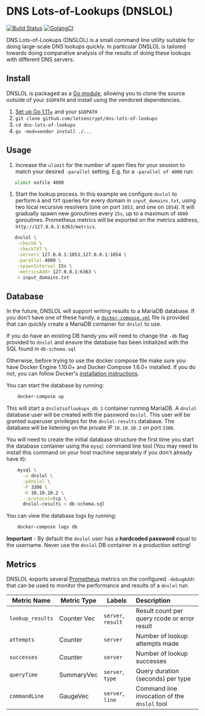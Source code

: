 # DNS Lots-of-Lookups (DNSLOL)

[![Build Status](https://travis-ci.org/letsencrypt/dns-lots-of-lookups.svg?branch=master)](https://travis-ci.org/letsencrypt/dns-lots-of-lookups)
[![GolangCI](https://golangci.com/badges/github.com/letsencrypt/dns-lots-of-lookups.svg)](https://golangci.com/r/github.com/letsencrypt/dns-lots-of-lookups)


DNS Lots-of-Lookups (DNSLOL) is a small command line utility suitable for doing
large-scale DNS lookups quickly. In particular DNSLOL is tailored towards doing
comparative analysis of the results of doing these lookups with different DNS
servers.

## Install

DNSLOL is packaged as a [Go module](https://github.com/golang/go/wiki/Modules),
allowing you to clone the source outside of your `$GOPATH` and install using the
vendored dependencies.

1. [Set up Go 1.11+](https://golang.org/doc/install) and your `$GOPATH`
1. `git clone github.com/letsencrypt/dns-lots-of-lookups`
1. `cd dns-lots-of-lookups`
1. `go -mod=vendor install ./...`

## Usage

1. Increase the `ulimit` for the number of open files for your session to match
   your desired `-parallel` setting. E.g. for a `-parallel of 4000` run:

```bash
   ulimit nofile 4000
```

1. Start the lookup process. In this example we configure `dnslol` to perform `A`
   and `TXT` queries for every domain in `input_domains.txt`, using two local
   recursive resolvers (one on port `1053`, and one on `1054`). It will
   gradually spawn new goroutines every `15s`, up to a maximum of `4000`
   goroutines. Prometheus metrics will be exported on the metrics address,
   `http://127.0.0.1:6363/metrics`.

```bash
   dnslol \
    -checkA \
    -checkTXT \
    -servers 127.0.0.1:1053,127.0.0.1:1054 \
    -parallel 4000 \
    -spawnInterval 15s \
    -metricsAddr 127.0.0.1:6363 \
    < input_domains.txt
```

## Database

In the future, DNSLOL will support writing results to a MariaDB database. If you
don't have one of these handy, a
[`docker-compose.yml`](https://github.com/letsencrypt/dns-lots-of-lookups/blob/master/docker-compose.yml)
file is provided that can quickly create a MariaDB container for `dnslol` to
use.

If you do have an existing DB handy you will need to change the `-db` flag
provided to `dnslol` and ensure the database has been initialized with the SQL
found in `db-schema.sql`

Otherwise, before trying to use the docker compose file make sure you have
Docker Engine 1.10.0+ and Docker Compose 1.6.0+ installed. If you do not, you
can follow Docker's [installation
instructions](https://docs.docker.com/compose/install/).

You can start the database by running:

```bash
    docker-compose up
```

This will start a `dnslotsoflookups_db_1` container running MariaDB. A `dnslol`
database user will be created with the password `dnslol`. This user will be
granted superuser privileges for the `dnslol-results` database. The database 
will be listening on the private IP `10.10.10.2` on port `3306`.

You will need to create the initial database structure the first time you start
the database container using the `mysql` command line tool (You may need to
install this command on your host machine separately if you don't already have it):

```bash
    mysql \
      -u dnslol \
      -pdnslol \
      -P 3306 \
      -h 10.10.10.2 \
      --protocol=tcp \
      dnslol-results < db-schema.sql
```

You can view the database logs by running:

```bash
    docker-compose logs db
```

**Important** - By default the `dnslol` user has a **hardcoded password** equal
to the username. Never use the `dnslol` DB container in a production setting!

## Metrics

DNSLOL exports several [Prometheus](https://prometheus.io/) metrics on the configured `-debugAddr` that can be used to monitor the performance and results of a `dnslol` run.

| Metric Name      | Metric Type   | Labels              | Description                                  |
| ---------------- |---------------|---------------------|:---------------------------------------------|
| `lookup_results` | Counter Vec   | `server`, `result`  | Result count per query rcode or error result |
| `attempts`       | Counter       | `server`            | Number of lookup attempts made               |
| `successes`      | Counter       | `server`            | Number of lookup successes                   |
| `queryTime`      | SummaryVec    | `server`, `type`    | Query duration (seconds) per type            |
| `commandLine`    | GaugeVec      | `server`, `line`    | Command line invocation of the `dnslol` tool |
